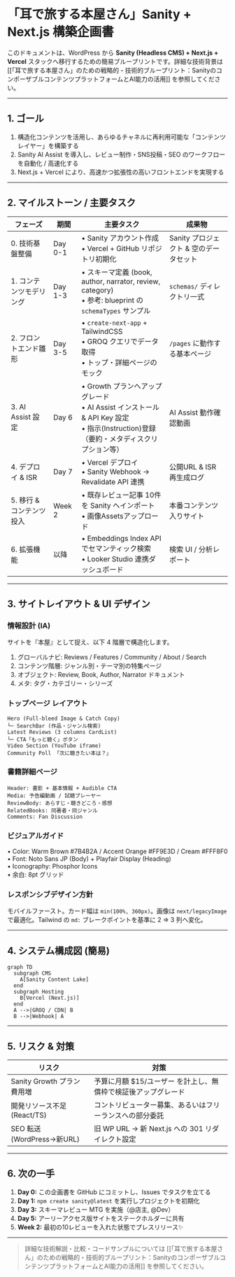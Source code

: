 # 「耳で旅する本屋さん」Sanity + Next.js 構築企画書

このドキュメントは、WordPress から **Sanity (Headless CMS) + Next.js + Vercel** スタックへ移行するための簡易ブループリントです。詳細な技術背景は [[「耳で旅する本屋さん」のための戦略的・技術的ブループリント：SanityのコンポーザブルコンテンツプラットフォームとAI能力の活用]] を参照してください。

---

## 1. ゴール

1. 構造化コンテンツを活用し、あらゆるチャネルに再利用可能な「コンテンツレイヤー」を構築する
2. Sanity AI Assist を導入し、レビュー制作・SNS投稿・SEO のワークフローを自動化 / 高速化する
3. Next.js + Vercel により、高速かつ拡張性の高いフロントエンドを実現する

---

## 2. マイルストーン / 主要タスク

| フェーズ | 期間 | 主要タスク | 成果物 |
|-----------|------|------------|-------|
| 0. 技術基盤整備 | Day 0-1 | • Sanity アカウント作成<br/>• Vercel + GitHub リポジトリ初期化 | Sanity プロジェクト & 空のデータセット |
| 1. コンテンツモデリング | Day 1-3 | • スキーマ定義 (book, author, narrator, review, category)<br/>• 参考: blueprint の `schemaTypes` サンプル | `schemas/` ディレクトリ一式 |
| 2. フロントエンド雛形 | Day 3-5 | • `create-next-app` + TailwindCSS<br/>• GROQ クエリでデータ取得<br/>• トップ・詳細ページのモック | `/pages` に動作する基本ページ |
| 3. AI Assist 設定 | Day 6 | • Growth プランへアップグレード<br/>• AI Assist インストール & API Key 設定<br/>• 指示(Instruction)登録（要約・メタディスクリプション等） | AI Assist 動作確認動画 |
| 4. デプロイ & ISR | Day 7 | • Vercel デプロイ<br/>• Sanity Webhook → Revalidate API 連携 | 公開URL & ISR 再生成ログ |
| 5. 移行 & コンテンツ投入 | Week 2 | • 既存レビュー記事 10件を Sanity へインポート<br/>• 画像Assetsアップロード | 本番コンテンツ入りサイト |
| 6. 拡張機能 | 以降 | • Embeddings Index API でセマンティック検索<br/>• Looker Studio 連携ダッシュボード | 検索 UI / 分析レポート |

---

## 3. サイトレイアウト & UI デザイン

### 情報設計 (IA)
サイトを『本屋』として捉え、以下 4 階層で構造化します。
1. グローバルナビ: Reviews / Features / Community / About / Search  
2. コンテンツ階層: ジャンル別・テーマ別の特集ページ  
3. オブジェクト: Review, Book, Author, Narrator ドキュメント  
4. メタ: タグ・カテゴリー・シリーズ

### トップページ レイアウト
```
Hero (Full-bleed Image & Catch Copy)
└─ SearchBar (作品・ジャンル検索)
Latest Reviews (3 columns CardList)
└─ CTA「もっと聴く」ボタン
Video Section (YouTube iframe)
Community Poll 「次に聴きたい本は？」
```

### 書籍詳細ページ
```
Header: 書影 + 基本情報 + Audible CTA
Media: 予告編動画 / 試聴プレーヤー
ReviewBody: あらすじ・聴きどころ・感想
RelatedBooks: 同著者・同ジャンル
Comments: Fan Discussion
```

### ビジュアルガイド
• Color: Warm Brown #7B4B2A / Accent Orange #FF9E3D / Cream #FFF8F0  
• Font: Noto Sans JP (Body) + Playfair Display (Heading)  
• Iconography: Phosphor Icons  
• 余白: 8pt グリッド

### レスポンシブデザイン方針
モバイルファースト。カード幅は `min(100%, 360px)`。画像は `next/legacyImage` で最適化。Tailwind の `md:` ブレークポイントを基準に 2 ⇒ 3 列へ変化。

---

## 4. システム構成図 (簡易)

```mermaid
graph TD
  subgraph CMS
    A[Sanity Content Lake]
  end
  subgraph Hosting
    B[Vercel (Next.js)]
  end
  A -->|GROQ / CDN| B
  B -->|Webhook| A
```

---

## 5. リスク & 対策

| リスク | 対策 |
|--------|------|
| Sanity Growth プラン費用増 | 予算に月額 $15/ユーザー を計上し、無償枠で検証後アップグレード |
| 開発リソース不足 (React/TS) | コントリビューター募集、あるいはフリーランスへの部分委託 |
| SEO 転送 (WordPress→新URL) | 旧 WP URL → 新 Next.js への 301 リダイレクト設定 |

---

## 6. 次の一手

1. **Day 0:** この企画書を GitHub にコミットし、Issues でタスクを立てる
2. **Day 1:** `npm create sanity@latest` を実行しプロジェクトを初期化
3. **Day 3:** スキーマレビュー MTG を実施（@店主, @Dev）
4. **Day 5:** アーリーアクセス版サイトをステークホルダーに共有
5. **Week 2:** 最初の10レビューを入れた状態でプレスリリース✨

---

> 詳細な技術解説・比較・コードサンプルについては [[「耳で旅する本屋さん」のための戦略的・技術的ブループリント：SanityのコンポーザブルコンテンツプラットフォームとAI能力の活用]] を参照してください。
